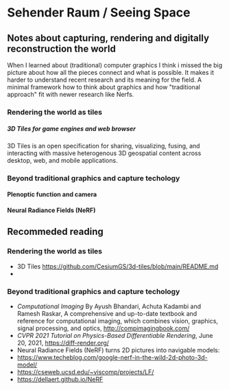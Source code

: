#  Sehender Raum / Seeing Space
## Notes about capturing, rendering and digitally reconstruction the world
When I learned about (traditional) computer graphics I think i missed the big picture about how all the pieces connect and what is possible. 
It makes it harder to understand recent research and its meaning for the field.
A minimal framework how to think about graphics and how "traditional approach" fit with newer research like Nerfs.

### Rendering the world as tiles

##### 3D Tiles for game engines and web browser 
3D Tiles is an open specification for sharing, visualizing, fusing, and interacting with massive heterogenous 3D geospatial content across desktop, web, and mobile applications.

### Beyond traditional graphics and capture techology

#### Plenoptic function and camera

#### Neural Radiance Fields (NeRF) 


## Recommeded reading
### Rendering the world as tiles
* 3D Tiles https://github.com/CesiumGS/3d-tiles/blob/main/README.md
* 
### Beyond traditional graphics and capture techology
* *Computational Imaging* By Ayush Bhandari, Achuta Kadambi and Ramesh Raskar, A comprehensive and up-to-date textbook and reference for computational imaging, which combines vision, graphics, signal processing, and optics, http://compimagingbook.com/
* *CVPR 2021 Tutorial on Physics-Based Differentiable Rendering*, June 20, 2021,  https://diff-render.org/
* Neural Radiance Fields (NeRF) turns 2D pictures into navigable models:
* https://www.techeblog.com/google-nerf-in-the-wild-2d-photo-3d-model/
* https://cseweb.ucsd.edu/~viscomp/projects/LF/
* https://dellaert.github.io/NeRF
